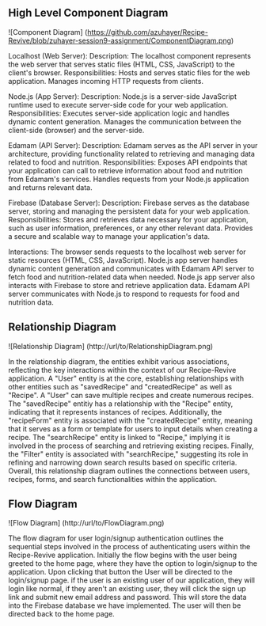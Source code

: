 ## High Level Component Diagram 

![Component Diagram] (https://github.com/azuhayer/Recipe-Revive/blob/zuhayer-session9-assignment/ComponentDiagram.png)

Localhost (Web Server):
Description: The localhost component represents the web server that serves static files (HTML, CSS, JavaScript) to the client's browser.
Responsibilities:
Hosts and serves static files for the web application.
Manages incoming HTTP requests from clients.

Node.js (App Server):
Description: Node.js is a server-side JavaScript runtime used to execute server-side code for your web application.
Responsibilities:
Executes server-side application logic and handles dynamic content generation.
Manages the communication between the client-side (browser) and the server-side.

Edamam (API Server):
Description: Edamam serves as the API server in your architecture, providing functionality related to retrieving and managing data related to food and nutrition.
Responsibilities:
Exposes API endpoints that your application can call to retrieve information about food and nutrition from Edamam's services.
Handles requests from your Node.js application and returns relevant data.

Firebase (Database Server):
Description: Firebase serves as the database server, storing and managing the persistent data for your web application.
Responsibilities:
Stores and retrieves data necessary for your application, such as user information, preferences, or any other relevant data.
Provides a secure and scalable way to manage your application's data.

Interactions:
The browser sends requests to the localhost web server for static resources (HTML, CSS, JavaScript).
Node.js app server handles dynamic content generation and communicates with Edamam API server to fetch food and nutrition-related data when needed.
Node.js app server also interacts with Firebase to store and retrieve application data.
Edamam API server communicates with Node.js to respond to requests for food and nutrition data.


## Relationship Diagram 

![Relationship Diagram] (http://url/to/RelationshipDiagram.png)

In the relationship diagram, the entities exhibit various associations, reflecting the key interactions within the context of our Recipe-Revive application. A "User" entity is at the core, establishing relationships with other entities such as "savedRecipe" and "createdRecipe" as well as "Recipe". A "User" can save multiple recipes and create numerous recipes. The "savedRecipe" entitiy has a relationship with the "Recipe" entity, indicating that it represents instances of recipes. Additionally, the "recipeForm" entity is associated with the "createdRecipe" entity, meaning that it serves as a form or template for users to input details when creating a recipe. The "searchRecipe" entity is linked to "Recipe," implying it is involved in the process of searching and retrieving existing recipes. Finally, the "Filter" entity is associated with "searchRecipe," suggesting its role in refining and narrowing down search results based on specific criteria. Overall, this relationship diagram outlines the connections between users, recipes, forms, and search functionalities within the application.


## Flow Diagram 

![Flow Diagram] (http://url/to/FlowDiagram.png)

The flow diagram for user login/signup authentication outlines the sequential steps involved in the process of authenticating users within the Recipe-Revive application. 
Initially the flow begins with the user being greeted to the home page, where they have the option to login/signup to the application. Upon clicking that button the User
will be directed to the login/signup page. if the user is an existing user of our application, they will login like normal, if they aren't an existing user, they will 
click the sign up link and submit new email address and password. This will store the data into the Firebase database we have implemented. The user will then be directed 
back to the home page. 
